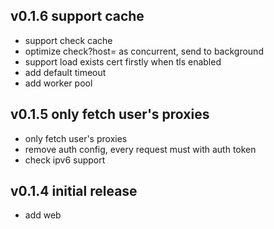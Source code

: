 ## v0.1.6 support cache

-   support check cache
-   optimize check?host= as concurrent, send to background
-   support load exists cert firstly when tls enabled
-   add default timeout
-   add worker pool

## v0.1.5 only fetch user's proxies

-   only fetch user's proxies
-   remove auth config, every request must with auth token
-   check ipv6 support

## v0.1.4 initial release

-   add web
